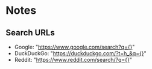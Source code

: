 # Notes

## Search URLs

- Google: "https://www.google.com/search?q={}"
- DuckDuckGo: "https://duckduckgo.com/?t=h_&q={}"
- Reddit: "https://www.reddit.com/search/?q={}"





